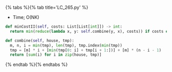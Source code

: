 {% tabs %}{% tab title='LC_265.py' %}

* Time; O(NK)

```py
def minCostII(self, costs: List[List[int]]) -> int:
  return min(reduce(lambda x, y: self.combine(y, x), costs)) if costs else 0

def combine(self, house, tmp):
  m, n, i = min(tmp), len(tmp), tmp.index(min(tmp))
  tmp = [m] * i + [min(tmp[0: i] + tmp[i + 1:])] + [m] * (n - i - 1)
  return [sum(i) for i in zip(house, tmp)]
```

{% endtab %}{% endtabs %}
